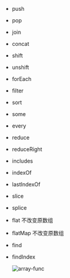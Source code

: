 - push

- pop

- join

- concat

- shift

- unshift

- forEach

- filter

- sort

- some

- every

- reduce

- reduceRight

- includes

- indexOf

- lastIndexOf

- slice

- splice

- flat  不改变原数组

- flatMap 不改变原数组

- find

- findIndex

  

  

  ![array-func](D:\personal_files\md\知识整理\js\img\array-func.jpeg)